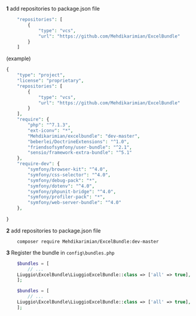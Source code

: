 **1** add repositories to package.json file

``` php
    "repositories": [
        {
            "type": "vcs",
            "url": "https://github.com/Mehdikarimian/ExcelBundle"
        }
    ]
``` 
(example) 
``` php
{
    "type": "project",
    "license": "proprietary",
    "repositories": [
        {
            "type": "vcs",
            "url": "https://github.com/Mehdikarimian/ExcelBundle"
        }
    ],
    "require": {
        "php": "^7.1.3",
        "ext-iconv": "*",
        "Mehdikarimian/excelbundle": "dev-master",
        "beberlei/DoctrineExtensions": "^1.0",
        "friendsofsymfony/user-bundle": "^2.1",
        "sensio/framework-extra-bundle": "^5.1"
    },
    "require-dev": {
        "symfony/browser-kit": "^4.0",
        "symfony/css-selector": "^4.0",
        "symfony/debug-pack": "*",
        "symfony/dotenv": "^4.0",
        "symfony/phpunit-bridge": "^4.0",
        "symfony/profiler-pack": "*",
        "symfony/web-server-bundle": "^4.0"
    },
    
}
```
**2** add repositories to package.json file
``` shell
    composer require Mehdikarimian/ExcelBundle:dev-master
```
**3** Register the bundle in ``config\bundles.php``
``` php
    $bundles = [
        // ...
    Liuggio\ExcelBundle\LiuggioExcelBundle::class => ['all' => true],
    ];
```

``` php
    $bundles = [
        // ...
    Liuggio\ExcelBundle\LiuggioExcelBundle::class => ['all' => true],
    ];
```


